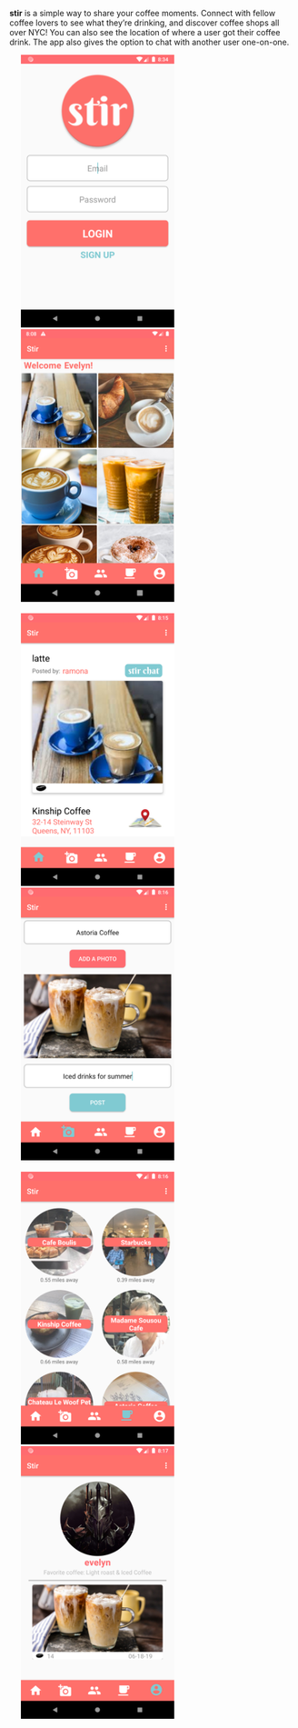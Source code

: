 **stir** is a simple way to share your coffee moments. 
Connect with fellow coffee lovers to see what they’re drinking, and discover coffee shops all over NYC!
You can also see the location of where a user got their coffee drink. The app also gives the option to chat with another user one-on-one.

<img src="https://github.com/evelynlucas/Stir/blob/master/images/stir0.png" width="270" height="480" hspace="20">  <img src="https://github.com/evelynlucas/Stir/blob/master/images/stir1.png" width="270" height="480" hspace="20"> <br><br> <img src="https://github.com/evelynlucas/Stir/blob/master/images/stir2.png" width="270" height="480" hspace="20">  <img src="https://github.com/evelynlucas/Stir/blob/master/images/stir3.png" width="270" height="480" hspace="20"> <br><br>
<img src="https://github.com/evelynlucas/Stir/blob/master/images/stir4.png" width="270" height="480" hspace="20">
<img src="https://github.com/evelynlucas/Stir/blob/master/images/stir5.png" width="270" height="480" hspace="20">


